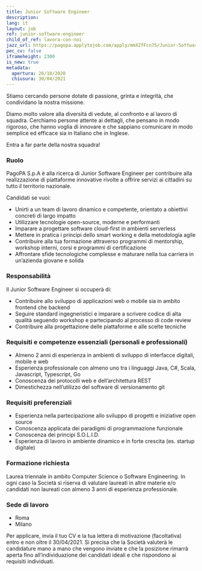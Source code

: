 ```yaml
---
title: Junior Software Engineer
description:
lang: it
layout: job
ref: junior-software-engineer
child_of_ref: lavora-con-noi
jazz_url: https://pagopa.applytojob.com/apply/mmXZfFcn75/Junior-Software-Engineer
pec_cv: false
iframeheight: 2300
is_new: true
metadata:
  apertura: 26/10/2020
  chiusura: 30/04/2021
---
```


Stiamo cercando persone dotate di passione, grinta e integrità, che condividano la nostra missione.

Diamo molto valore alla diversità di vedute, al confronto e al lavoro di squadra. Cerchiamo persone attente ai dettagli, che pensano in modo rigoroso, che hanno voglia di innovare e che sappiano comunicare in modo semplice ed efficace sia in Italiano che in Inglese.

Entra a far parte della nostra squadra!


### Ruolo

PagoPA S.p.A è alla ricerca di Junior Software Engineer per contribuire alla realizzazione di piattaforme innovative rivolte a offrire servizi ai cittadini su tutto il territorio nazionale.

Candidati se vuoi:

* Unirti a un team di lavoro dinamico e competente, orientato a obiettivi concreti di largo impatto
* Utilizzare tecnologie open-source, moderne e performanti
* Imparare a progettare software cloud-first in ambienti serverless
* Mettere in pratica i principi dello smart working e della metodologia agile
* Contribuire alla tua formazione attraverso programmi di mentorship, workshop interni, corsi e programmi di certificazione
* Affrontare sfide tecnologiche complesse e maturare nella tua carriera in un’azienda giovane e solida


### Responsabilità

Il Junior Software Engineer si occuperà di:

* Contribuire allo sviluppo di applicazioni web o mobile sia in ambito frontend che backend
* Seguire standard ingegneristici e imparare a scrivere codice di alta qualità seguendo workshop e partecipando al processo di code review
* Contribuire alla  progettazione delle piattaforme e alle scelte tecniche


### Requisiti e competenze essenziali (personali e professionali)

* Almeno 2 anni di esperienza in ambienti di sviluppo di interfacce digitali, mobile e web
* Esperienza professionale con almeno uno tra i linguaggi Java, C#, Scala, Javascript, Typescript, Go
* Conoscenza dei protocolli web e dell’architettura REST
* Dimestichezza nell’utilizzo del software di versionamento git


### Requisiti preferenziali

* Esperienza nella partecipazione allo sviluppo di progetti e iniziative open source
* Conoscenza applicata dei paradigmi di programmazione funzionale
* Conoscenza dei principi S.O.L.I.D.
* Esperienza di lavoro in ambiente dinamico e in forte crescita (es. startup digitale)


### Formazione richiesta

Laurea triennale in ambito Computer Science o Software Engineering. In ogni caso la Società si riserva di valutare laureati in altre materie e/o candidati non laureati con almeno 3 anni di  esperienza professionale. 


### Sede di lavoro

* Roma
* Milano

Per applicare, invia il tuo CV e la tua lettera di motivazione (facoltativa) entro e non oltre il 30/04/2021. Si precisa che la Società valuterà le candidature mano a mano che vengono inviate e che la posizione rimarrà aperta fino all’individuazione dei candidati ideali e che rispondono ai requisiti individuati.
